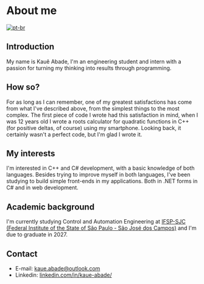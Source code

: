 # About me
[![pt-br](https://img.shields.io/badge/lang-pt--br-green.svg)][pt-br]

[pt-br]:  https://github.com/KaueAbade/KaueAbade/blob/main/README.md

## Introduction

My name is Kauê Abade, I'm an engineering student and intern with a passion for turning my thinking into results through programming.


## How so?
For as long as I can remember, one of my greatest satisfactions has come from what I've described above, from the simplest things to the most complex.
The first piece of code I wrote had this satisfaction in mind, when I was 12 years old I wrote a roots calculator for quadratic functions in C++ (for positive deltas, of course) using my smartphone.
Looking back, it certainly wasn't a perfect code, but I'm glad I wrote it.


## My interests
I'm interested in C++ and C# development, with a basic knowledge of both languages.
Besides trying to improve myself in both languages, I've been studying to build simple front-ends in my applications.
Both in .NET forms in C# and in web development.


## Academic background
I'm currently studying Control and Automation Engineering at [IFSP-SJC (Federal Institute of the State of São Paulo - São José dos Campos)](https://sjc.ifsp.edu.br) and I'm due to graduate in 2027.


## Contact

- E-mail: [kaue.abade@outlook.com](mailto:kaue.abade@outlook.com)
- Linkedin: [linkedin.com/in/kaue-abade/](https://www.linkedin.com/in/kaue-abade/)
